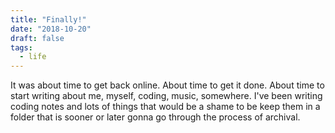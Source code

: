 ```yaml
---
title: "Finally!"
date: "2018-10-20"
draft: false
tags:
  - life
---
```


It was about time to get back online. About time to get it done. About time to start writing about me, myself, coding, music, somewhere. I've been writing coding notes and lots of things that would be a shame to be keep them in a folder that is sooner or later gonna go through the process of archival.

